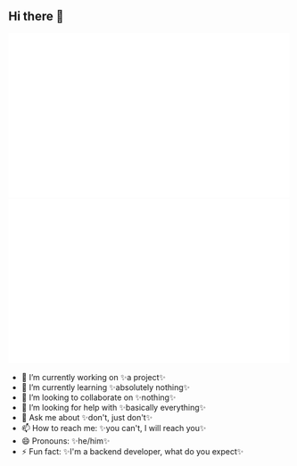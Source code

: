 ## Hi there 👋

![](https://raw.githubusercontent.com/asyary/github-stats/master/generated/overview.svg#gh-dark-mode-only)
![](https://raw.githubusercontent.com/asyary/github-stats/master/generated/languages.svg#gh-dark-mode-only)

- 🔭 I’m currently working on ✨a project✨
- 🌱 I’m currently learning ✨absolutely nothing✨
- 👯 I’m looking to collaborate on ✨nothing✨
- 🤔 I’m looking for help with ✨basically everything✨
- 💬 Ask me about ✨don't, just don't✨
- 📫 How to reach me: ✨you can't, I will reach you✨
- 😄 Pronouns: ✨he/him✨
- ⚡ Fun fact: ✨I'm a backend developer, what do you expect✨
